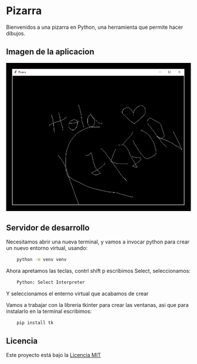 # Pizarra
 
Bienvenidos a una pizarra en Python, una herramienta que permite hacer dibujos.

## Imagen de la aplicacion 
![Alt text](/img.png)

## Servidor de desarrollo

Necesitamos abrir una nueva terminal, y vamos a invocar python para crear un nuevo entorno virtual, usando:
```bash
    python -m venv venv
```

Ahora apretamos las teclas, contrl shift p
escribimos Select, seleccionamos:
```bash
    Python: Select Interpreter
``` 
Y seleccionamos el enterno virtual que acabamos de crear 


Vamos a trabajar con la libreria tkinter para crear las ventanas, asi que para instalarlo en la terminal escribimos:
```bash
    pip install tk
``` 
 

## Licencia
 
Este proyecto está bajo la [Licencia MIT](LICENSE)

